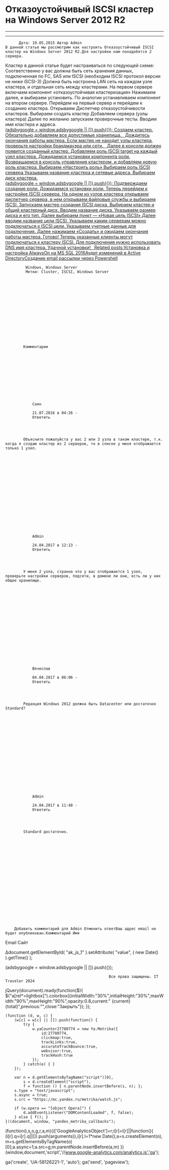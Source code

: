 #                 	Отказоустойчивый ISCSI кластер на Windows Server 2012 R2                	  
***            ***

			
            
		

    




	
    	  Дата: 19.05.2015 Автор Admin  
	В данной статье мы рассмотрим как настроить Отказоустойчивый ISCSI кластер на Windows Server 2012 R2.Для настройки нам понадобятся 2 сервера.
Кластер в данной статье будет настраиваться по следующей схеме:
Соответственно у вас должна быть сеть хранения данных, подключенная по FC, SAS или ISCSI (необходим ISCSI протокол версии не ниже iSCSI-3)
Должна быть настроена LAN сеть на каждом узле кластера, и отдельная сеть между кластерами.
На первом сервере включаем компонент &#171;отказоустойчивая кластеризация&#187;
Нажимаем далее, и выбираем установить.
По аналогии устанавливаем компонент на втором сервере.
Перейдем на первый сервер и перейдем к созданию кластера.
Открываем Диспетчер отказоустойчивости кластеров.
Выбираем создать кластер
Добавляем сервера (узлы кластера)
Далее по желанию запускаем проверочные тесты.
Вводим имя кластера и адреса.
<ins class="adsbygoogle"
     style="display:block"
     data-ad-client="ca-pub-1890562251101921"
     data-ad-slot="9117958896"
     data-ad-format="auto">
(adsbygoogle = window.adsbygoogle || []).push({});
Создаем кластер. Обязательно добавляем все допустимые хранилища.
&nbsp;
Дождитесь окончания работы мастера. Если мастер не находит узлы кластера, проверьте настройки брандмауэра или сети.
&nbsp;
Далее в консоли должен появится созданный кластер.
Добавляем роль ISCSI target на каждый узел кластера.
Дожидаемся установки компонента роли.
Возвращаемся в консоль управления кластером, и добавляем новую роль кластера.
Выбираем &#171;Настроить роль&#187;
Выбираем роль ISCSI сервера
Указываем название кластера и сетевые адреса.
Выбираем диск кластера.
<ins class="adsbygoogle"
     style="display:block"
     data-ad-client="ca-pub-1890562251101921"
     data-ad-slot="9117958896"
     data-ad-format="auto">
(adsbygoogle = window.adsbygoogle || []).push({});
Подтверждаем создание роли.
Дожидаемся установки роли.
Теперь перейдем к настройке ISCSI сервера.
На одном из узлов кластера открываем диспетчер сервера, в нем открываем файловые службы и выбираем ISCSI.
Запускаем мастер создания ISCSI диска.
Выбираем кластер и общий кластерный диск.
Вводим название диска.
Указываем размер диска и его тип.
Далее выбираем пункт &#8212; &#171;Новая цель ISCSI&#187;
Далее вводим название цели ISCSI.
Указываем каким серверам можно подключаться к ISCSI цели.
Указываем учетные данные для подключения.
Далее нажимаем &#171;Создать&#187; и ожидаем окончания работы мастера.
Готово! Теперь указанные клиенты могут подключаться к кластеру ISCSI. Для подключения нужно использовать DNS имя кластера.
Удачной установки!
&nbsp;
Related posts:Установка и настройка AlwaysOn на MS SQL 2016Аудит изменений в Active DirectoryСоздание email рассылки через Powershell
        
             Windows, Windows Server 
             Метки: Cluster, ISCSI, Windows Server  
        
            
        
    



                        
                    
                    
                
        
                
	
    	
        
        	Комментарии
        
		
		 
    
    
        
                    
         
        
            
            
                
                Саян
                  
                21.07.2016 в 04:26 - 
                Ответить                                
                
            
    
                      
            Объясните пожалуйста у вас 2 или 3 узла в таком кластере, т.к. когда я создаю кластер из 2 серверов, то в списке у меня отображается только 1 узел.
          
        
        
        


    
    

 
    
    
        
                    
         
        
            
            
                
                Admin
                  
                24.04.2017 в 12:13 - 
                Ответить                                
                
            
    
                      
            У меня 2 узла, странно что у вас отображается 1 узел, проверьте настройки серверов, подсети, в домене ли они, есть ли у них общее хранилище.
          
        
        
        


    
    

 
    
    
        
                    
         
        
            
            
                
                Вячеслав
                  
                04.04.2017 в 06:06 - 
                Ответить                                
                
            
    
                      
            Редакция Windows 2012 должна быть Datacenter или достаточно Standard?
          
        
        
        


    
    

 
    
    
        
                    
         
        
            
            
                
                Admin
                  
                24.04.2017 в 11:48 - 
                Ответить                                
                
            
    
                      
            Standard достаточно.
          
        
        
        


    
    

	
    








	
		
		Добавить комментарий для Admin Отменить ответВаш адрес email не будет опубликован.Комментарий Имя 
Email 
Сайт 
 
&#916;document.getElementById( "ak_js_1" ).setAttribute( "value", ( new Date() ).getTime() );	
	


<ins class="adsbygoogle"
     style="display:block"
     data-ad-client="ca-pub-1890562251101921"
     data-ad-slot="9117958896"
     data-ad-format="auto">

(adsbygoogle = window.adsbygoogle || []).push({});





			
        
        

		

        

           
    
    


  


	
    

		
        
             
			

                

                    
                                                  Все права защищены. IT Traveler 2024 
                         
                        
																														                    
                    

				
                
                
    
			
		                            
	

	
                
                
			
                
		
        
	
    


jQuery(document).ready(function($){
  $("a[rel*=lightbox]").colorbox({initialWidth:"30%",initialHeight:"30%",maxWidth:"90%",maxHeight:"90%",opacity:0.8,current:" {current}  {total}",previous:"",close:"Закрыть"});
});
  



    (function (d, w, c) {
        (w[c] = w[c] || []).push(function() {
            try {
                w.yaCounter27780774 = new Ya.Metrika({
                    id:27780774,
                    clickmap:true,
                    trackLinks:true,
                    accurateTrackBounce:true,
                    webvisor:true,
                    trackHash:true
                });
            } catch(e) { }
        });

        var n = d.getElementsByTagName("script")[0],
            s = d.createElement("script"),
            f = function () { n.parentNode.insertBefore(s, n); };
        s.type = "text/javascript";
        s.async = true;
        s.src = "https://mc.yandex.ru/metrika/watch.js";

        if (w.opera == "[object Opera]") {
            d.addEventListener("DOMContentLoaded", f, false);
        } else { f(); }
    })(document, window, "yandex_metrika_callbacks");





  (function(i,s,o,g,r,a,m){i['GoogleAnalyticsObject']=r;i[r]=i[r]||function(){
  (i[r].q=i[r].q||[]).push(arguments)},i[r].l=1*new Date();a=s.createElement(o),
  m=s.getElementsByTagName(o)[0];a.async=1;a.src=g;m.parentNode.insertBefore(a,m)
  })(window,document,'script','//www.google-analytics.com/analytics.js','ga');

  ga('create', 'UA-58126221-1', 'auto');
  ga('send', 'pageview');






